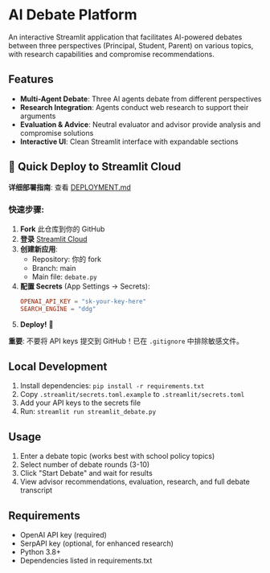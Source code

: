 # AI Debate Platform

An interactive Streamlit application that facilitates AI-powered debates between three perspectives (Principal, Student, Parent) on various topics, with research capabilities and compromise recommendations.

## Features

- **Multi-Agent Debate**: Three AI agents debate from different perspectives
- **Research Integration**: Agents conduct web research to support their arguments
- **Evaluation & Advice**: Neutral evaluator and advisor provide analysis and compromise solutions
- **Interactive UI**: Clean Streamlit interface with expandable sections

## 🚀 Quick Deploy to Streamlit Cloud

**详细部署指南**: 查看 [DEPLOYMENT.md](DEPLOYMENT.md)

### 快速步骤:

1. **Fork** 此仓库到你的 GitHub
2. **登录** [Streamlit Cloud](https://streamlit.io/cloud)
3. **创建新应用**:
   - Repository: 你的 fork
   - Branch: main
   - Main file: `debate.py`
4. **配置 Secrets** (App Settings → Secrets):
   ```toml
   OPENAI_API_KEY = "sk-your-key-here"
   SEARCH_ENGINE = "ddg"
   ```
5. **Deploy!** 🎉

**重要**: 不要将 API keys 提交到 GitHub！已在 `.gitignore` 中排除敏感文件。

## Local Development

1. Install dependencies: `pip install -r requirements.txt`
2. Copy `.streamlit/secrets.toml.example` to `.streamlit/secrets.toml`
3. Add your API keys to the secrets file
4. Run: `streamlit run streamlit_debate.py`

## Usage

1. Enter a debate topic (works best with school policy topics)
2. Select number of debate rounds (3-10)
3. Click "Start Debate" and wait for results
4. View advisor recommendations, evaluation, research, and full debate transcript

## Requirements

- OpenAI API key (required)
- SerpAPI key (optional, for enhanced research)
- Python 3.8+
- Dependencies listed in requirements.txt